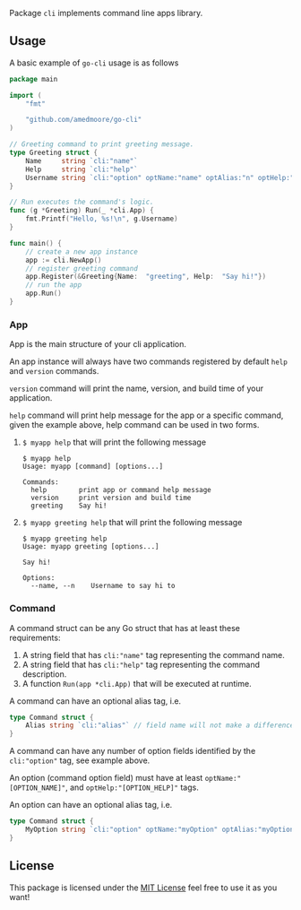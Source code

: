 Package `cli` implements command line apps library.

## Usage

A basic example of `go-cli` usage is as follows

```go
package main

import (
	"fmt"

	"github.com/amedmoore/go-cli"
)

// Greeting command to print greeting message.
type Greeting struct {
	Name     string `cli:"name"`
	Help     string `cli:"help"`
	Username string `cli:"option" optName:"name" optAlias:"n" optHelp:"Username to say hi to"`
}

// Run executes the command's logic.
func (g *Greeting) Run(_ *cli.App) {
	fmt.Printf("Hello, %s!\n", g.Username)
}

func main() {
	// create a new app instance
	app := cli.NewApp()
	// register greeting command
	app.Register(&Greeting{Name:  "greeting", Help:  "Say hi!"})
	// run the app
	app.Run()
}
```

### App

App is the main structure of your cli application.

An app instance will always have two commands registered by default `help` and `version` commands.

`version` command will print the name, version, and build time of your application.

`help` command will print help message for the app or a specific command, given the example above, help command can be used in two forms.

1. `$ myapp help` that will print the following message
    
    ```shell
    $ myapp help
    Usage: myapp [command] [options...]
    
    Commands:
      help        print app or command help message
      version     print version and build time
      greeting    Say hi!
    ```

2. `$ myapp greeting help` that will print the following message 
    
    ```shell
    $ myapp greeting help
    Usage: myapp greeting [options...]
    
    Say hi!
    
    Options:
      --name, --n    Username to say hi to
    ```

### Command

A command struct can be any Go struct that has at least these requirements:

1. A string field that has ``cli:"name"`` tag representing the command name.
2. A string field that has ``cli:"help"`` tag representing the command description.
3. A function `Run(app *cli.App)` that will be executed at runtime.

A command can have an optional alias tag, i.e.

```go
type Command struct {
    Alias string `cli:"alias"` // field name will not make a difference
}
```

A command can have any number of option fields identified by the ``cli:"option"`` tag, see example above.

An option (command option field) must have at least ``optName:"[OPTION_NAME]"``, and ``optHelp:"[OPTION_HELP]"`` tags.

An option can have an optional alias tag, i.e.

```go
type Command struct {
    MyOption string `cli:"option" optName:"myOption" optAlias:"myOptionAlias" optHelp:"Option with alias name"`
}
```

## License

This package is licensed under the [MIT License][license] feel free to use it as you want!

[license]: https://github.com/amedmoore/go-cli/blob/main/LICENSE
